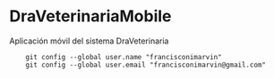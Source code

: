 # DraVeterinariaMobile
Aplicación móvil del sistema DraVeterinaria


        git config --global user.name "francisconimarvin"
        git config --global user.email "francisconimarvin@gmail.com"